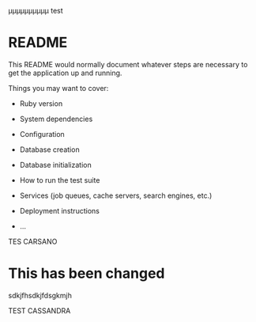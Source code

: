 µµµµµµµµµµ test
# README

This README would normally document whatever steps are necessary to get the
application up and running.

Things you may want to cover:

* Ruby version

* System dependencies

* Configuration

* Database creation

* Database initialization

* How to run the test suite

* Services (job queues, cache servers, search engines, etc.)

* Deployment instructions

* ...

 TES CARSANO
# This has been changed
sdkjfhsdkjfdsgkmjh

TEST CASSANDRA
